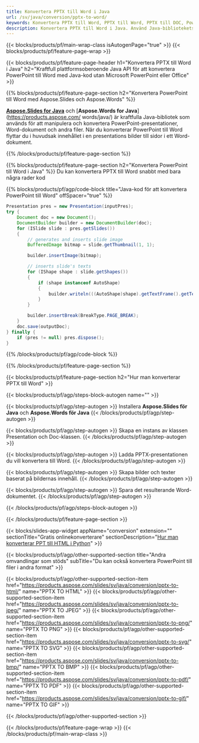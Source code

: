 ```yaml
---
title: Konvertera PPTX till Word i Java
url: /sv/java/conversion/pptx-to-word/
keywords: Konvertera PPTX till Word, PPTX till Word, PPTX till DOC, PowerPoint till Word, Java API, Java Library
description: Konvertera PPTX till Word i Java. Använd Java-bibliotekets API för att konvertera PowerPoint till Word
---
```


{{< blocks/products/pf/main-wrap-class isAutogenPage="true" >}}
{{< blocks/products/pf/feature-page-wrap >}}

{{< blocks/products/pf/feature-page-header h1="Konvertera PPTX till Word i Java" h2="Kraftfull plattformsoberoende Java API för att konvertera PowerPoint till Word med Java-kod utan Microsoft PowerPoint eller Office" >}}

{{% blocks/products/pf/feature-page-section h2="Konvertera PowerPoint till Word med Aspose.Slides och Aspose.Words" %}}

[**Aspose.Slides for Java**](https://products.aspose.com/slides/sv/java/) och [**Aspose.Words for Java**](https://products.aspose.com/ words/java/) är kraftfulla Java-bibliotek som används för att manipulera och konvertera PowerPoint-presentationer, Word-dokument och andra filer. När du konverterar PowerPoint till Word flyttar du i huvudsak innehållet i en presentations bilder till sidor i ett Word-dokument.

{{% /blocks/products/pf/feature-page-section %}}




{{% blocks/products/pf/feature-page-section  h2="Konvertera PowerPoint till Word i Java" %}}
Du kan konvertera PPTX till Word snabbt med bara några rader kod

{{% blocks/products/pf/agp/code-block title="Java-kod för att konvertera PowerPoint till Word" offSpacer="true" %}}
```java
Presentation pres = new Presentation(inputPres);
try {
    Document doc = new Document();
    DocumentBuilder builder = new DocumentBuilder(doc);
    for (ISlide slide : pres.getSlides())
    {
        // generates and inserts slide image
        BufferedImage bitmap = slide.getThumbnail(1, 1);

        builder.insertImage(bitmap);

        // inserts slide's texts
        for (IShape shape : slide.getShapes())
        {
            if (shape instanceof AutoShape)
            {
                builder.writeln(((AutoShape)shape).getTextFrame().getText());
            }
        }

        builder.insertBreak(BreakType.PAGE_BREAK);
    }
    doc.save(outputDoc);
} finally {
    if (pres != null) pres.dispose();
}
```
{{% /blocks/products/pf/agp/code-block %}}

{{% /blocks/products/pf/feature-page-section %}}




{{< blocks/products/pf/feature-page-section  h2="Hur man konverterar PPTX till Word" >}}


{{< blocks/products/pf/agp/steps-block-autogen name="" >}}


{{< blocks/products/pf/agp/step-autogen >}}
Installera **Aspose.Slides för Java** och **Aspose.Words för Java** 
{{< /blocks/products/pf/agp/step-autogen >}}

{{< blocks/products/pf/agp/step-autogen >}}
Skapa en instans av klassen Presentation och Doc-klassen.
{{< /blocks/products/pf/agp/step-autogen >}}

{{< blocks/products/pf/agp/step-autogen >}}
Ladda PPTX-presentationen du vill konvertera till Word.
{{< /blocks/products/pf/agp/step-autogen >}}

{{< blocks/products/pf/agp/step-autogen >}}
Skapa bilder och texter baserat på bildernas innehåll.
{{< /blocks/products/pf/agp/step-autogen >}}

{{< blocks/products/pf/agp/step-autogen >}}
Spara det resulterande Word-dokumentet.
{{< /blocks/products/pf/agp/step-autogen >}}


{{< /blocks/products/pf/agp/steps-block-autogen >}}


{{< /blocks/products/pf/feature-page-section >}}




{{< blocks/slides-app-widget  appName="conversion" extension="" sectionTitle="Gratis onlinekonverterare" sectionDescription="[Hur man konverterar PPT till HTML i Python](https://products.aspose.com/slides/sv/python-net/conversion/ppt-to-html/)" >}}

{{< blocks/products/pf/agp/other-supported-section title="Andra omvandlingar som stöds" subTitle="Du kan också konvertera PowerPoint till filer i andra format" >}}


{{< blocks/products/pf/agp/other-supported-section-item href="https://products.aspose.com/slides/sv/java/conversion/pptx-to-html/" name="PPTX TO HTML" >}}
{{< blocks/products/pf/agp/other-supported-section-item href="https://products.aspose.com/slides/sv/java/conversion/pptx-to-jpeg/" name="PPTX TO JPEG" >}}
{{< blocks/products/pf/agp/other-supported-section-item href="https://products.aspose.com/slides/sv/java/conversion/pptx-to-png/" name="PPTX TO PNG" >}}
{{< blocks/products/pf/agp/other-supported-section-item href="https://products.aspose.com/slides/sv/java/conversion/pptx-to-svg/" name="PPTX TO SVG" >}}
{{< blocks/products/pf/agp/other-supported-section-item href="https://products.aspose.com/slides/sv/java/conversion/pptx-to-bmp/" name="PPTX TO BMP" >}}
{{< blocks/products/pf/agp/other-supported-section-item href="https://products.aspose.com/slides/sv/java/conversion/pptx-to-pdf/" name="PPTX TO PDF" >}}
{{< blocks/products/pf/agp/other-supported-section-item href="https://products.aspose.com/slides/sv/java/conversion/pptx-to-gif/" name="PPTX TO GIF" >}}



{{< /blocks/products/pf/agp/other-supported-section >}}

{{< /blocks/products/pf/feature-page-wrap >}}
{{< /blocks/products/pf/main-wrap-class >}}
